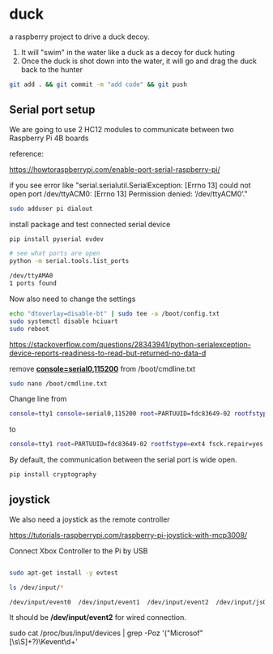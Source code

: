 # duck
a raspberry project to drive a duck decoy.

1. It will "swim" in the water like a duck as a decoy for duck huting
2. Once the duck is shot down into the water, it will go and drag the duck back to the hunter

```bash
git add . && git commit -m "add code" && git push
```

## Serial port setup

We are going to use 2 HC12 modules to communicate between two Raspberry Pi 4B boards


reference:

https://howtoraspberrypi.com/enable-port-serial-raspberry-pi/


if you see error like "serial.serialutil.SerialException: [Errno 13] could not open port /dev/ttyACM0: [Errno 13] Permission denied: ‘/dev/ttyACM0’."

```bash
sudo adduser pi dialout
```

install package and test connected serial device

```bash
pip install pyserial evdev

# see what ports are open
python -m serial.tools.list_ports

/dev/ttyAMA0
1 ports found
```

Now also need to change the settings

```bash
echo "dtoverlay=disable-bt" | sudo tee -a /boot/config.txt
sudo systemctl disable hciuart
sudo reboot
```


https://stackoverflow.com/questions/28343941/python-serialexception-device-reports-readiness-to-read-but-returned-no-data-d


remove **<u>console=serial0,115200</u>** from /boot/cmdline.txt
```bash
sudo nano /boot/cmdline.txt
```

Change line from

```bash
console=tty1 console=serial0,115200 root=PARTUUID=fdc83649-02 rootfstype=ext4 fsck.repair=yes rootwait quiet splash plymouth.ignore-serial-consoles
```

to

```bash
console=tty1 root=PARTUUID=fdc83649-02 rootfstype=ext4 fsck.repair=yes rootwait quiet splash plymouth.ignore-serial-consoles
```


By default, the communication between the serial port is wide open.

```bash
pip install cryptography
```

## joystick

We also need a joystick as the remote controller

https://tutorials-raspberrypi.com/raspberry-pi-joystick-with-mcp3008/

Connect Xbox Controller to the Pi by USB

```bash

sudo apt-get install -y evtest

ls /dev/input/*

/dev/input/event0  /dev/input/event1  /dev/input/event2  /dev/input/js0  /dev/input/mice
```

It should be **/dev/input/event2** for wired connection.

sudo cat /proc/bus/input/devices | grep -Poz '("Microsof"[\s\S]+?)\Kevent\d+'
